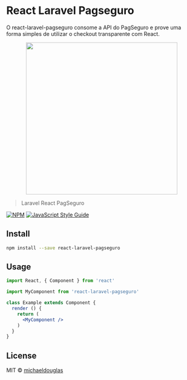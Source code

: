 # React Laravel Pagseguro

O react-laravel-pagseguro consome a API do PagSeguro e prove uma forma
simples de utilizar o checkout transparente com React.

<p align="center"><img src="https://atitude-files.s3-sa-east-1.amazonaws.com/LogoReactLaravelPagSeguro.png" width="400"></p>

> Laravel React PagSeguro

[![NPM](https://img.shields.io/npm/v/react-laravel-pagseguro.svg)](https://www.npmjs.com/package/react-laravel-pagseguro) [![JavaScript Style Guide](https://img.shields.io/badge/code_style-standard-brightgreen.svg)](https://standardjs.com)

## Install

```bash
npm install --save react-laravel-pagseguro
```

## Usage

```jsx
import React, { Component } from 'react'

import MyComponent from 'react-laravel-pagseguro'

class Example extends Component {
  render () {
    return (
      <MyComponent />
    )
  }
}
```

## License

MIT © [michaeldouglas](https://github.com/michaeldouglas)

